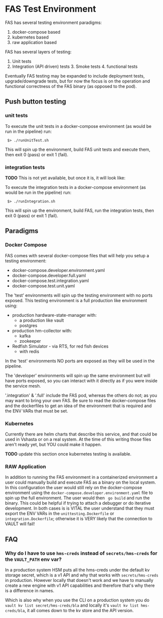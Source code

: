 # FAS Test Environment

FAS has several testing environment paradigms:

 1. docker-compose based
 2. kubernetes based
 3. raw application based

FAS has several layers of testing:

 1. Unit tests
 2. Integration (API driven) tests
     3. Smoke tests
     4. functional tests

Eventually FAS testing may be expanded to include deployment tests, upgrade/downgrade tests, but for now the focus is on the operation and functional correctness of the FAS binary (as opposed to the pod). 

## Push button testing

### unit tests
To execute the unit tests in a docker-compose environment (as would be run in the pipeline) run:

``` $> ./runUnitTest.sh```

This will spin up the environment, build FAS unit tests and execute them, then exit 0 (pass) or exit 1 (fail).

### integration tests

<strong>TODO</strong> This is not yet available, but once it is, it will look like:

To execute the integration tests in a docker-compose environment (as would be run in the pipeline) run:

``` $> ./runIntegration.sh```

This will spin up the environment, build FAS, run the integration tests, then exit 0 (pass) or exit 1 (fail).

## Paradigms 
### Docker Compose
FAS comes with several docker-compose files that will help you setup a testing environment:

 * docker-compose.developer.environment.yaml
 * docker-compose.developer.full.yaml
 * docker-compose.test.integration.yaml
 * docker-compose.test.unit.yaml

The 'test' environments will spin up the testing environment with no ports exposed.  This testing environment is a full production like environment using: 

 * production hardware-state-manager with: 
     * a production like vault
     * postgres
 * production hm-collector with:
     * kafka
     * zookeeper
 * Redfish Simulator - via RTS, for red fish devices
     * with redis 

In the 'test' environments NO ports are exposed as they will be used in the pipeline.

The 'developer' environments will spin up the same environment but will have ports exposed, so you can interact with it directly as if you were inside the service mesh.

'.integration' & '.full' include the FAS pod, whereas the others do not; as  you may want to bring your own FAS.   Be sure to read the docker-compose files and the dockerfiles to get an idea of the environment that is required and the ENV VARs that must be set. 

### Kubernetes
Currently there are helm charts that describe this service, and that could be used in Vshasta or on a real system.  At the time of this writing those files aren't ready yet, but YOU could make it happen.

<strong>TODO</strong> update this section once kubernetes testing is available.

### RAW Application
In addition to running the FAS environment in a containerized environment a user could manually build and execute FAS as a binary on the local system.  In this configuration the user would still rely on the docker-compose environment using the `docker-compose.developer.environment.yaml` file to spin up the full environment.  The user would then ` go build` and run the binary.  This could be helpful if trying to attach a debugger or do iterative development.  In both cases is is VITAL the user understand that they must export the ENV VARs in the `unittesting.Dockerfile` or `integration.Dockerfile`; otherwise it is VERY likely that the connection to VAULT will fail!

## FAQ

### Why do I have to use `hms-creds` instead of `secrets/hms-creds` for the `VAULT_PATH` env var?

In a production system HSM puts all the hms-creds under the default kv storage secret, which is a v1 API and why that works with `secrets/hms-creds` in production. However locally that doesn't work and we have to manually create a new engine with v1 API capabilities and therefore that's why there is a difference in names.

Which is also why when you use the CLI on a production system you do `vault kv list secret/hms-creds/bla` and locally it's `vault kv list hms-creds/bla`, it all comes down to the kv store and the API version. 